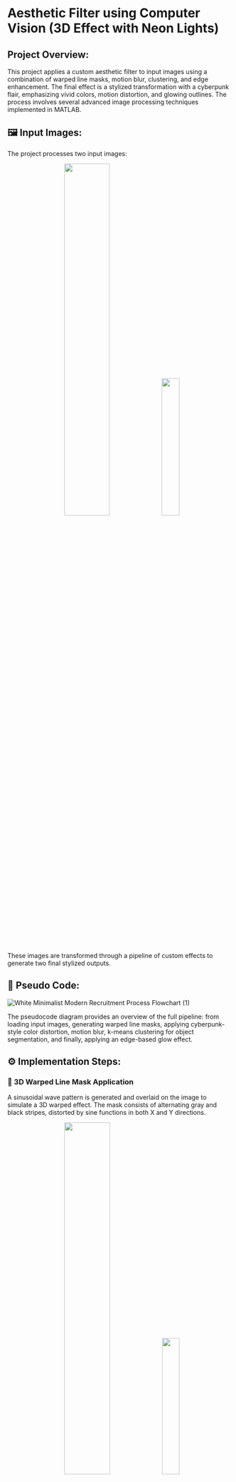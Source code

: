 # Aesthetic Filter using Computer Vision (3D Effect with Neon Lights) 

## Project Overview:
This project applies a custom aesthetic filter to input images using a combination of warped line masks, motion blur, clustering, and edge enhancement. The final effect is a stylized transformation with a cyberpunk flair, emphasizing vivid colors, motion distortion, and glowing outlines. The process involves several advanced image processing techniques implemented in MATLAB.  

## 🖼️ Input Images:  

The project processes two input images:  

<p align="center">
  <img src="https://github.com/user-attachments/assets/6241e72d-44ab-4781-b5c6-ddc4ecfe1585" width="45%" />
  <img src="https://github.com/user-attachments/assets/17af6446-8566-4922-b77f-73e316cf5cf4" width="28.1%" />
</p>

These images are transformed through a pipeline of custom effects to generate two final stylized outputs. 

## 🧾 Pseudo Code:

![White Minimalist Modern Recruitment Process Flowchart (1)](https://github.com/user-attachments/assets/e52490c0-af4e-4a65-9ac7-772da5ae3065)

The pseudocode diagram provides an overview of the full pipeline: from loading input images, generating warped line masks, applying cyberpunk-style color distortion, motion blur, k-means clustering for object segmentation, and finally, applying an edge-based glow effect.  

## ⚙️ Implementation Steps:
### 🔶 3D Warped Line Mask Application  

A sinusoidal wave pattern is generated and overlaid on the image to simulate a 3D warped effect. The mask consists of alternating gray and black stripes, distorted by sine functions in both X and Y directions. 

<p align="center">
  <img src="https://github.com/user-attachments/assets/ace8044a-1b4a-4bd3-9a38-6214ac852008" width="45%" />
  <img src="https://github.com/user-attachments/assets/063e7b50-8a72-4308-81fc-3752b77302a1" width="28%" />
</p>

### 🔶 3D Effect

Applies RGB channel shifting for a futuristic color offset. A motion blur filter is applied to the right half of the image. Final image is created by blending the blurred and non-blurred halves using a horizontal mask. the line
masks are applied to the input images. The red and blue channels are shifted by 200 pixels. The red channel is shifted to the right and the blue channel is shifted to the left side. The green channel is not shifted.

<p align="center">
  <img src="https://github.com/user-attachments/assets/9f5a4b4b-be13-47ed-b38e-7eaeee38c85f" width="45%" />
  <img src="https://github.com/user-attachments/assets/f039d7a3-8a95-46b9-84cb-bbc90db4f7b4" width="28%" />
</p>


### 🔶 K-Means Clustering

Initially, the function converts the input image from the RGB color space to HSV color
space using the rgb2hsv function. In the HSV image, each channel is combined into
a single matrix to start clustering. The function performs K-means clustering with the
number of clusters (numClusters = 5) using the kmeans function. This function
assigns each pixel to one of the clusters based on color similarity. After clustering,
the cluster labels are reshaped back to the original image dimensions and assigned
to a variable. Then each cluster is turned into a mask.
After obtaining 5 different clusters, I examined the results. The cluster that gives the
background in both images has a non-zero pixel as its first pixel. So, to only find the
cluster that corresponds to the background image the first pixel of each cluster is
checked. Upon finding the background cluster, the masked cluster image is assigned
to cluster_1 and cluster_2 variables. They are displayed below.

<p align="center">
  <img src="https://github.com/user-attachments/assets/521e6525-a007-4475-9f9d-94e686341224" width="45%" />
  <img src="https://github.com/user-attachments/assets/61a95e56-f1eb-4552-b2b5-f66bff4c33a3" width="28%" />
</p>

### 🔶 Borderline Edge Enhancement

The cluster masks cluster_1 and cluster_2 are converted to grayscale, then using the
imbinarize function they are converted to binary format. To get rid of the isolated
regions in the masks I performed a thresholding using the bwareaopen function with
15000 threshold size. The results after the isolated regions thresholding is given in
the pictures below.

<p align="center">
  <img src="https://github.com/user-attachments/assets/1c28aa22-fffc-4c91-94f6-3929bc6f755c" width="45%" />
  <img src="https://github.com/user-attachments/assets/697dd1d1-4b82-4882-8323-fac809b85b53" width="28%" />
</p>


Then I performed morphological dilation structuring element strel('disk', 15) with
imdilate function to expand the mask areas, so I can create edges for the images.

<p align="center">
  <img src="https://github.com/user-attachments/assets/2b067809-cebe-4bae-8ba2-c9de08e8cb91" width="45%" />
  <img src="https://github.com/user-attachments/assets/bdcda54f-1d03-4ea5-966b-22b7312ee8d6" width="28%" />
</p>

Then I performed a morphological erosion using the imerode function with another
structuring element strel('disk', 20) on the dilated image and extracted edges by
combining dilated masks with their eroded versions, resulting in isolated boundary
regions. The obtained edges can be seen below:

<p align="center">
  <img src="https://github.com/user-attachments/assets/6aab9759-1664-44c9-a05e-30acd7a7ae71" width="45%" />
  <img src="https://github.com/user-attachments/assets/978b836a-22c6-48d8-8005-b30a360f6ee6" width="28%" />
</p>

## 🎨 Outputs:

Finally, I colored the edges cyan and to get a neon glow effect I multiplied the colored
edges by 8 and blurred using a Gaussian blur. Then I overlayed 5 shifted and faded
layers of the blurred edges onto the original images to create a moving effect. Each
layer was shifted by 100 pixels diagonally and its intensity was reduced by a factor of
0.3. This was the last step of cyberpunk filter creation. The final results of the filter
are displayed below.

<p align="center">
  <img src="https://github.com/user-attachments/assets/76b7bfe8-1d7c-442c-bcf3-a488655a6e33" width="45%" />
  <img src="https://github.com/user-attachments/assets/6fc9d7d2-e85c-485d-9cbc-c9d2140857ab" width="28.5%" />
</p>

## 💻 Technologies Used:
🔹MATLAB: Image processing and visualization  
🔹Image Processing Toolbox  
🔹K-Means Clustering  
🔹Gaussian Blur, Dilation, Erosion, RGB Manipulation  
🔹Custom Sine Wave Warping and Blending Techniques  

